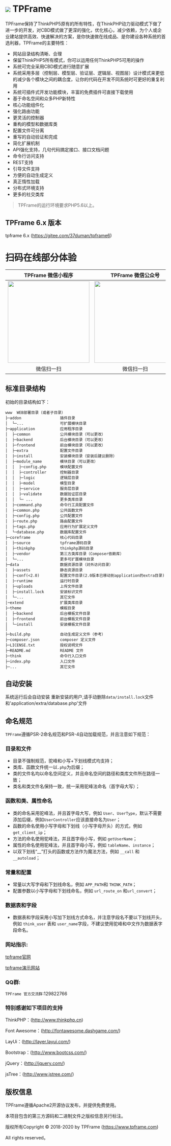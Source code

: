 ![](http://www.tpframe.com/data/assets/images/mark_logo.jpg) 
TPFrame
===============
TPFrame保持了ThinkPHP5原有的所有特性，在ThinkPHP动力驱动模式下做了进一步的开发，对CBD模式做了更深的强化，优化核心，减少依赖，为个人或企业建站提供高效、快速解决的方案，是你快速做在线成品、是你建设各种系统的首选利器，TPFrame的主要特性：

 + 网站目录结构清晰、合理
 + 保留ThinkPHP5所有模式，你可以运用任何ThinkPHP5可用的操作
 + 系统可完全采用CBD模式进行随意扩展
 + 系统采用多层（控制层、模型层、验证层、逻辑层、视图层）设计模式来更低的减少各个模块之间的耦合度，让你的代码在开发不同系统时可更好的重复利用
 + 系统可插件式开发功能模块，丰富的免费插件可直接下载使用
 + 基于命名空间和众多PHP新特性
 + 核心功能组件化
 + 强化路由功能
 + 更灵活的控制器
 + 重构的模型和数据库类
 + 配置文件可分离
 + 重写的自动验证和完成
 + 简化扩展机制
 + API强化支持，几句代码搞定接口、接口文档问题
 + 命令行访问支持
 + REST支持
 + 引导文件支持
 + 方便的自动生成定义
 + 真正惰性加载
 + 分布式环境支持
 + 更多的社交类库

> TPFrame的运行环境要求PHP5.6以上。

## TPFrame 6.x 版本
tpframe 6.x (https://gitee.com/37duman/tpframe6)

# 扫码在线部分体验
|TPFrame 微信小程序|TPFrame 微信公众号|TPFrame 百度小程序|
|:--:|:--:|:--:|
|<img src="https://www.tpframe.com/data/assets/images/mini_program_ercode.jpg" width=256 height=256 />|<img src="https://www.tpframe.com/data/assets/images/wechat.jpg" width=256 height=256 />|<img src="https://www.tpframe.com/data/assets/images/bd_tcms_ercode.png" width=256 height=256 />|
|微信扫一扫|微信扫一扫|百度app扫一扫|

## 标准目录结构

初始的目录结构如下：

~~~
www  WEB部署目录（或者子目录）
├─addon           		插件目录
│  └─...        		可扩展模块目录
├─application           应用程序目录
│  ├─common             公共模块目录（可以更改）
│  ├─backend            后台模块目录（可以更改）
│  ├─frontend           前台模块目录（可以更改）
│  ├─extra           	配置文件目录
│  ├─install            安装模块目录（安装后建议删除）
│  ├─module_name        模块目录（可以更改）
│  │  ├─config.php      模块配置文件
│  │  ├─controller      控制器目录
│  │  ├─logic      		逻辑层目录
│  │  ├─model           模型目录
│  │  ├─service      	服务层目录
│  │  ├─validate      	数据验证层目录
│  │  └─ ...            更多类库目录
│  ├─command.php        命令行工具配置文件
│  ├─common.php         公共函数文件
│  ├─config.php         公共配置文件
│  ├─route.php          路由配置文件
│  ├─tags.php           应用行为扩展定义文件
│  └─database.php       数据库配置文件
├─coreframe           	核心代码目录
│  ├─source        		tpframe源码目录
│  ├─thinkphp        	thinkphp源码目录
│  ├─vendor        		第三方类库目录（Composer依赖库）
│  └─...        		更多可扩展模块目录
├─data                	数据资源目录（对外访问目录）
│  ├─assets          	静态资源目录
│  ├─conf(<2.0)        	配置文件目录(2.0版本已移动到application的extra目录)
│  ├─runtime         	运行时目录
│  ├─uploads        	上传文件目录
│  ├─install.lock       安装标识文件
│  └─...		        其它文件
│─extend                扩展类库目录
├─theme              	模板目录
│  ├─backend            后台模板文件目录
│  ├─frontend           前台模板文件目录
│  └─install            安装模板文件目录
│
├─build.php             自动生成定义文件（参考）
├─composer.json         composer 定义文件
├─LICENSE.txt           授权说明文件
├─README.md             README 文件
├─think                 命令行入口文件
├─index.php             入口文件
├─...            		其它文件
~~~

## 自动安装
系统运行后会自动安装
重新安装的用户,请手动删除`data/install.lock`文件和'application/extra/database.php'文件

## 命名规范

`TPFrame`遵循PSR-2命名规范和PSR-4自动加载规范，并且注意如下规范：

### 目录和文件

*   目录不强制规范，驼峰和小写+下划线模式均支持；
*   类库、函数文件统一以`.php`为后缀；
*   类的文件名均以命名空间定义，并且命名空间的路径和类库文件所在路径一致；
*   类名和类文件名保持一致，统一采用驼峰法命名（首字母大写）；

### 函数和类、属性命名
*   类的命名采用驼峰法，并且首字母大写，例如 `User`、`UserType`，默认不需要添加后缀，例如`UserController`应该直接命名为`User`；
*   函数的命名使用小写字母和下划线（小写字母开头）的方式，例如 `get_client_ip`；
*   方法的命名使用驼峰法，并且首字母小写，例如 `getUserName`；
*   属性的命名使用驼峰法，并且首字母小写，例如 `tableName`、`instance`；
*   以双下划线“__”打头的函数或方法作为魔法方法，例如 `__call` 和 `__autoload`；

### 常量和配置
*   常量以大写字母和下划线命名，例如 `APP_PATH`和 `THINK_PATH`；
*   配置参数以小写字母和下划线命名，例如 `url_route_on` 和`url_convert`；

### 数据表和字段
*   数据表和字段采用小写加下划线方式命名，并注意字段名不要以下划线开头，例如 `think_user` 表和 `user_name`字段，不建议使用驼峰和中文作为数据表字段命名。

### 网站指示:

[tpframe官网](https://www.tpframe.com)

[tpframe演示网站](http://demo3.tpframe.com/backend)

### QQ群:
`TPFrame 官方交流群`:129822766  

### 特别感谢如下项目的支持
ThinkPHP：(http://www.thinkphp.cn)

Font Awesome：(http://fontawesome.dashgame.com/)

LayUi：(http://layer.layui.com/)

Bootstrap：(http://www.bootcss.com/)

jQuery：(http://jquery.com/)

jsTree：(http://www.jstree.com/)

## 版权信息

TPFrame遵循Apache2开源协议发布，并提供免费使用。

本项目包含的第三方源码和二进制文件之版权信息另行标注。

版权所有Copyright © 2018-2020 by TPFrame (https://www.tpframe.com)

All rights reserved。
